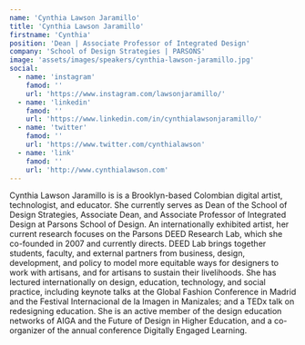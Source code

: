 ```yaml
---
name: 'Cynthia Lawson Jaramillo'
title: 'Cynthia Lawson Jaramillo'
firstname: 'Cynthia'
position: 'Dean | Associate Professor of Integrated Design'
company: 'School of Design Strategies | PARSONS'
image: 'assets/images/speakers/cynthia-lawson-jaramillo.jpg'
social:
  - name: 'instagram'
    famod: ''
    url: 'https://www.instagram.com/lawsonjaramillo/'
  - name: 'linkedin'
    famod: ''
    url: 'https://www.linkedin.com/in/cynthialawsonjaramillo/'
  - name: 'twitter'
    famod: ''
    url: 'https://www.twitter.com/cynthialawson'
  - name: 'link'
    famod: ''
    url: 'http://www.cynthialawson.com'
---
```


Cynthia Lawson Jaramillo is is a Brooklyn-based Colombian digital artist, technologist, and educator. She currently serves as Dean of the School of Design Strategies, Associate Dean, and Associate Professor of Integrated Design at Parsons School of Design. An internationally exhibited artist, her current research focuses on the Parsons DEED Research Lab, which she co-founded in 2007 and currently directs. DEED Lab brings together students, faculty, and external partners from business, design, development, and policy to model more equitable ways for designers to work with artisans, and for artisans to sustain their livelihoods. She has lectured internationally on design, education, technology, and social practice, including keynote talks at the Global Fashion Conference in Madrid and the Festival Internacional de la Imagen in Manizales; and a TEDx talk on redesigning education. She is an active member of the design education networks of AIGA and the Future of Design in Higher Education, and a co-organizer of the annual conference Digitally Engaged Learning.
